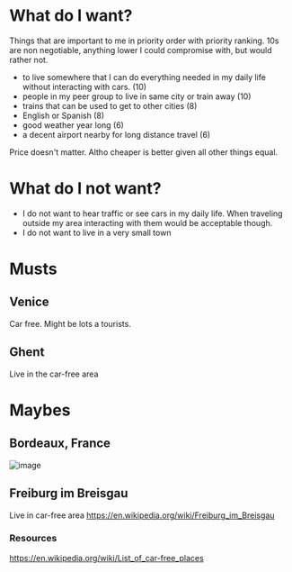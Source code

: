 # What do I want? 

Things that are important to me in priority order with priority ranking. 10s are non negotiable, anything lower I could compromise with, but would rather not. 
* to live somewhere that I can do everything needed in my daily life without interacting with cars. (10)
* people in my peer group to live in same city or train away (10)
* trains that can be used to get to other cities (8)
* English or Spanish (8)
* good weather year long (6)
* a decent airport nearby for long distance travel (6)

Price doesn't matter. Altho cheaper is better given all other things equal. 

# What do I not want? 
* I do not want to hear traffic or see cars in my daily life. When traveling outside my area interacting with them would be acceptable though. 
* I do not want to live in a very small town


# Musts

## Venice
Car free. Might be lots a tourists. 

## Ghent 
Live in the car-free area

# Maybes
## Bordeaux, France
![image](https://user-images.githubusercontent.com/15036618/172024096-64bcbac1-d583-4e0c-8e83-75b258e02b90.png)

## Freiburg im Breisgau
Live in car-free area
https://en.wikipedia.org/wiki/Freiburg_im_Breisgau


### Resources
https://en.wikipedia.org/wiki/List_of_car-free_places



